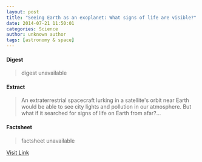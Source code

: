 ```yaml
---
layout: post
title: "Seeing Earth as an exoplanet: What signs of life are visible?"
date: 2014-07-21 11:50:01
categories: Science
author: unknown author
tags: [astronomy & space]
---
```



#### Digest
>digest unavailable

#### Extract
>An extraterrestrial spacecraft lurking in a satellite's orbit near Earth would be able to see city lights and pollution in our atmosphere. But what if it searched for signs of life on Earth from afar?...

#### Factsheet
>factsheet unavailable

[Visit Link](http://phys.org/news325144601.html)


